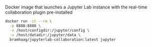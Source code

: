 Docker image that launches a Jupyter Lab instance with the real-time collaboration plugin pre-installed

```sh
docker run -it --rm \
  -p 8888:8888 \
  -v /host/configdir:/jupyter/config \
  -v /host/datadir:/jupyter/data \
  bramhaag/jupyterlab-collaboration:latest jupyter
```
